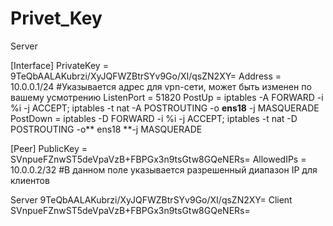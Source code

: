 # Privet_Key

Server

[Interface]
PrivateKey = 9TeQbAALAKubrzi/XyJQFWZBtrSYv9Go/XI/qsZN2XY=
Address = 10.0.0.1/24 #Указывается адрес для vpn-сети, может быть изменен по вашему усмотрению
ListenPort = 51820
PostUp = iptables -A FORWARD -i %i -j ACCEPT; iptables -t nat -A POSTROUTING -o **ens18** -j MASQUERADE
PostDown = iptables -D FORWARD -i %i -j ACCEPT; iptables -t nat -D POSTROUTING -o** ens18 **-j MASQUERADE


[Peer]
PublicKey = SVnpueFZnwST5deVpaVzB+FBPGx3n9tsGtw8GQeNERs=
AllowedIPs = 10.0.0.2/32 #В данном поле указывается разрешенный диапазон IP для клиентов


Server 9TeQbAALAKubrzi/XyJQFWZBtrSYv9Go/XI/qsZN2XY=
Client SVnpueFZnwST5deVpaVzB+FBPGx3n9tsGtw8GQeNERs=
